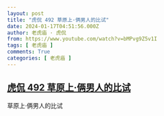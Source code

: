 ```yaml
---
layout: post
title: "虎侃 492 草原上·俩男人的比试"
date: 2024-01-17T04:51:56.000Z
author: 老虎庙 · 虎侃
from: https://www.youtube.com/watch?v=bMPvg9Z5v1I
tags: [ 老虎庙 ]
comments: True
categories: [ 老虎庙 ]
---
```

<!--1705467116000-->
[虎侃 492 草原上·俩男人的比试](https://www.youtube.com/watch?v=bMPvg9Z5v1I)
------

<div>
草原上·俩男人的比试
</div>
